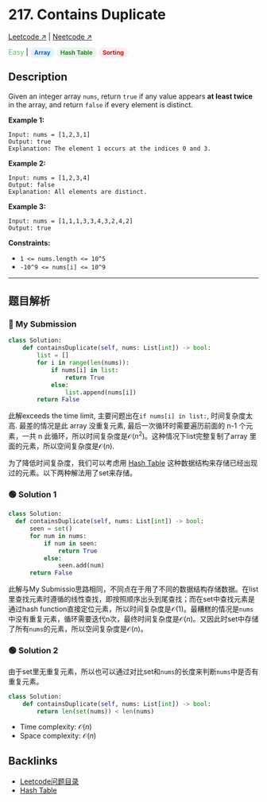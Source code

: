 # 217. Contains Duplicate 

[Leetcode ↗](https://leetcode.com/problems/contains-duplicate/description/?envType=problem-list-v2&envId=xi4ci4ig) | [Neetcode ↗](https://neetcode.io/solutions/contains-duplicate)

<font color="#66BB6A">Easy</font> | <span style="background-color:#E3F2FD; color:#1565C0; padding:3px 8px; border-radius:12px; font-size:12px; font-weight:bold;">Array</span> <span style="background-color:#E8F5E9; color:#2E7D32; padding:3px 8px; border-radius:12px; font-size:12px; font-weight:bold;">Hash Table</span> <span style="background-color:#FFEBEE; color:#B71C1C; padding:3px 8px; border-radius:12px; font-size:12px; font-weight:bold;">Sorting</span>

## Description
Given an integer array `nums`, return `true` if any value appears **at least twice** in the array, and return `false` if every element is distinct.

**Example 1:**

    Input: nums = [1,2,3,1]
    Output: true
    Explanation: The element 1 occurs at the indices 0 and 3.

**Example 2:**

    Input: nums = [1,2,3,4]
    Output: false
    Explanation: All elements are distinct.

**Example 3:**

    Input: nums = [1,1,1,3,3,4,3,2,4,2]
    Output: true

**Constraints:**
* `1 <= nums.length <= 10^5`
* `-10^9 <= nums[i] <= 10^9`

---

## 题目解析


### 🔴 My Submission

```Python
class Solution:
    def containsDuplicate(self, nums: List[int]) -> bool:
        list = []
        for i in range(len(nums)):
            if nums[i] in list:
                return True
            else:
                list.append(nums[i])
        return False
```

此解exceeds the time limit, 主要问题出在`if nums[i] in list:`, 时间复杂度太高. 最差的情况是此 array 没重复元素, 最后一次循环时需要遍历前面的 n-1 个元素，一共 n 此循环，所以时间复杂度是$\mathcal{O}(n^2)$。这种情况下list完整复制了array 里面的元素，所以空间复杂度是$\mathcal{O}(n)$.


为了降低时间复杂度，我们可以考虑用 [Hash Table](Hash_Table.md) 这种数据结构来存储已经出现过的元素。以下两种解法用了set来存储。

### 🟢 Solution 1

```Python
class Solution:
  def containsDuplicate(self, nums: List[int]) -> bool:
      seen = set()
      for num in nums:
          if num in seen:
              return True
          else:
              seen.add(num)
      return False
```

此解与My Submissio思路相同，不同点在于用了不同的数据结构存储数据。在list里查找元素时遵循的线性查找，即按照顺序出头到尾查找；而在set中查找元素是通过hash function直接定位元素，所以时间复杂度是$\mathcal{O}(1)$。最糟糕的情况是`nums`中没有重复元素，循环需要迭代n次，最终时间复杂度是$\mathcal{O}(n)$。又因此时set中存储了所有`nums`的元素，所以空间复杂度是$\mathcal{O}(n)$。


### 🟢 Solution 2
由于set里无重复元素，所以也可以通过对比set和`nums`的长度来判断`nums`中是否有重复元素。

```Python
class Solution:
    def containsDuplicate(self, nums: List[int]) -> bool:
        return len(set(nums)) < len(nums)
```

* Time complexity: $\mathcal{O}(n)$
* Space complexity: $\mathcal{O}(n)$

## Backlinks
- [Leetcode问题目录](Leetcode问题目录.md)
- [Hash Table](Hash_Table.md)
